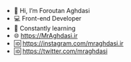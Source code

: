- 👋 Hi, I’m Foroutan Aghdasi
- 💻 Front-end Developer
- 📕 Constantly learning
- 🌐 https://MrAghdasi.ir
- 🆔 https://instagram.com/mraghdasi.ir
- 🆔 https://twitter.com/mraghdasi

<!---
mraghdasi/mraghdasi is a ✨ special ✨ repository because its `README.md` (this file) appears on your GitHub profile.
You can click the Preview link to take a look at your changes.
--->
